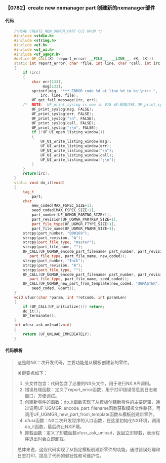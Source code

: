 ### 【0782】create new nxmanager part 创建新的nxmanager部件

#### 代码

```cpp
    /*HEAD CREATE_NEW_UGMGR_PART CCC UFUN */  
    #include <stdio.h>  
    #include <string.h>  
    #include <uf.h>  
    #include <uf_ui.h>  
    #include <uf_ugmgr.h>  
    #define UF_CALL(X) (report_error( __FILE__, __LINE__, #X, (X)))  
    static int report_error( char *file, int line, char *call, int irc)  
    {  
        if (irc)  
        {  
            char err[133],  
                 msg[133];  
            sprintf(msg, "*** ERROR code %d at line %d in %s:\n+++ ",  
                irc, line, file);  
            UF_get_fail_message(irc, err);  
        /*  NOTE:  UF_print_syslog is new in V18 译:根据注释，UF_print_syslog是V18版本新增的函数。 */  
            UF_print_syslog(msg, FALSE);  
            UF_print_syslog(err, FALSE);  
            UF_print_syslog("\n", FALSE);  
            UF_print_syslog(call, FALSE);  
            UF_print_syslog(";\n", FALSE);  
            if (!UF_UI_open_listing_window())  
            {  
                UF_UI_write_listing_window(msg);  
                UF_UI_write_listing_window(err);  
                UF_UI_write_listing_window("\n");  
                UF_UI_write_listing_window(call);  
                UF_UI_write_listing_window(";\n");  
            }  
        }  
        return(irc);  
    }  
    static void do_it(void)  
    {  
        tag_t  
            part;  
        char  
            new_coded[MAX_FSPEC_SIZE+1],  
            seed_coded[MAX_FSPEC_SIZE+1],  
            part_number[UF_UGMGR_PARTNO_SIZE+1],  
            part_revision[UF_UGMGR_PARTREV_SIZE+1],  
            part_file_type[UF_UGMGR_FTYPE_SIZE+1],  
            part_file_name[UF_UGMGR_FNAME_SIZE+1];  
        strcpy(part_number, "000169");  
        strcpy(part_revision, "A");  
        strcpy(part_file_type, "master");  
        strcpy(part_file_name, "");  
        UF_CALL(UF_UGMGR_encode_part_filename( part_number, part_revision,  
           part_file_type, part_file_name, new_coded));  
        strcpy(part_number, "Inch");  
        strcpy(part_revision, "A");  
        strcpy(part_file_type, "");  
        UF_CALL(UF_UGMGR_encode_part_filename( part_number, part_revision,  
           part_file_type, part_file_name, seed_coded));  
        UF_CALL(UF_UGMGR_new_part_from_template(new_coded, "UGMASTER",  
            seed_coded, &part));  
    }  
    void ufusr(char *param, int *retcode, int paramLen)  
    {  
        if (UF_CALL(UF_initialize())) return;  
        do_it();  
        UF_terminate();  
    }  
    int ufusr_ask_unload(void)  
    {  
        return (UF_UNLOAD_IMMEDIATELY);  
    }

```

#### 代码解析

> 这是段NX二次开发代码，主要功能是从模板创建新的零件。
>
> 关键要点如下：
>
> 1. 头文件包含：代码包含了必要的NX头文件，用于进行NX API调用。
> 2. 错误处理函数：定义了report_error函数，用于打印错误信息到日志和窗口，方便调试。
> 3. 创建新零件的函数：do_it函数实现了从模板创建新零件的主要逻辑，通过调用UF_UGMGR_encode_part_filename函数获取模板文件路径，再调用UF_UGMGR_new_part_from_template函数从模板创建新零件。
> 4. ufusr函数：NX二次开发程序的入口函数，在这里初始化NX环境，调用do_it函数，最后终止NX环境。
> 5. 卸载函数：定义了卸载函数ufusr_ask_unload，返回立即卸载，表示程序退出时会立即卸载。
>
> 总体来说，这段代码实现了从指定模板创建新零件的功能，通过错误处理和日志打印，提高了代码的健壮性和可维护性。
>
